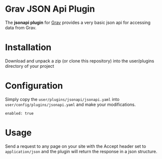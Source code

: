 # Grav JSON Api Plugin

The **jsonapi plugin** for [Grav](http://github.com/getgrav/grav) provides a very basic json api for accessing data from Grav.

# Installation

Download and unpack a zip (or clone this repository) into the user/plugins directory of your project

# Configuration

Simply copy the `user/plugins/jsonapi/jsonapi.yaml` into `user/config/plugins/jsonapi.yaml` and make your modifications.

```
enabled: true
```

# Usage

Send a request to any page on your site with the Accept header set to `application/json` and the plugin will return the response in a json structure.